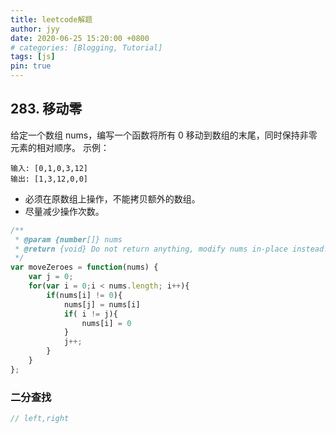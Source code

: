 ```yaml
---
title: leetcode解题
author: jyy
date: 2020-06-25 15:20:00 +0800
# categories: [Blogging, Tutorial]
tags: [js]
pin: true
---
```


## 283. 移动零

给定一个数组 nums，编写一个函数将所有 0 移动到数组的末尾，同时保持非零元素的相对顺序。
示例：
```
输入: [0,1,0,3,12]
输出: [1,3,12,0,0]

```

> 
- 必须在原数组上操作，不能拷贝额外的数组。
- 尽量减少操作次数。

```js
/**
 * @param {number[]} nums
 * @return {void} Do not return anything, modify nums in-place instead.
 */
var moveZeroes = function(nums) {
    var j = 0;
    for(var i = 0;i < nums.length; i++){
        if(nums[i] != 0){
            nums[j] = nums[i]
            if( i != j){
                nums[i] = 0
            }
            j++;
        }
    }
};

```

### 二分查找

```js
// left,right
```
